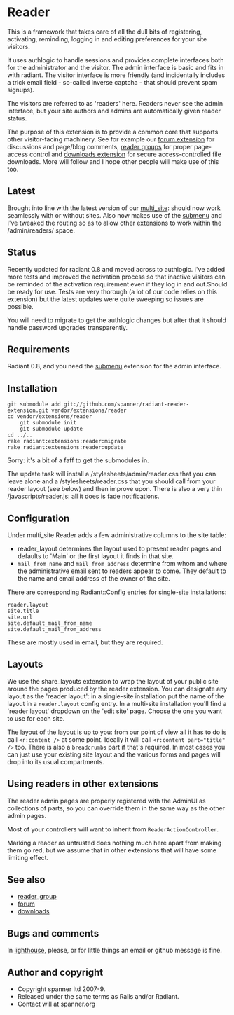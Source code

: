 # Reader

This is a framework that takes care of all the dull bits of registering, activating, reminding, logging in and editing preferences for your site visitors. 

It uses authlogic to handle sessions and provides complete interfaces both for the administrator and the visitor. The admin interface is basic and fits in with radiant. The visitor interface is more friendly (and incidentally includes a trick email field - so-called inverse captcha - that should prevent spam signups).

The visitors are referred to as 'readers' here. Readers never see the admin interface, but your site authors and admins are automatically given reader status.

The purpose of this extension is to provide a common core that supports other visitor-facing machinery. See for example our [forum extension](http://github.com/spanner/radiant-forum-extension) for discussions and page/blog comments, [reader groups](http://github.com/spanner/radiant-reader_group-extension) for proper page-access control and [downloads extension](http://github.com/spanner/radiant-downloads-extension) for secure access-controlled file downloads. More will follow and I hope other people will make use of this too.

## Latest

Brought into line with the latest version of our [multi_site](http://github.com/spanner/radiant-multi_site-extension): should now work seamlessly with or without sites. Also now makes use of the [submenu](https://github.com/spanner/radiant-submenu-extension/tree) and I've tweaked the routing so as to allow other extensions to work within the /admin/readers/ space.

## Status

Recently updated for radiant 0.8 and moved across to authlogic. I've added more tests and improved the activation process so that inactive visitors can be reminded of the activation requirement even if they log in and out.Should be ready for use. Tests are very thorough (a lot of our code relies on this extension) but the latest updates were quite sweeping so issues are possible.

You will need to migrate to get the authlogic changes but after that it should handle password upgrades transparently.

## Requirements

Radiant 0.8, and you need the [submenu](https://github.com/spanner/radiant-submenu-extension/tree) extension for the admin interface.

## Installation

	git submodule add git://github.com/spanner/radiant-reader-extension.git vendor/extensions/reader
	cd vendor/extensions/reader
		git submodule init
		git submodule update
	cd ../..
  	rake radiant:extensions:reader:migrate
  	rake radiant:extensions:reader:update

Sorry: it's a bit of a faff to get the submodules in.

The update task will install a /stylesheets/admin/reader.css that you can leave alone and a /stylesheets/reader.css that you should call from your reader layout (see below) and then improve upon. There is also a very thin /javascripts/reader.js: all it does is fade notifications.

## Configuration

Under multi_site Reader adds a few administrative columns to the site table: 

* reader_layout determines the layout used to present reader pages and defaults to 'Main' or the first layout it finds in that site.
* `mail_from_name` and `mail_from_address` determine from whom and where the administrative email sent to readers appear to come. They default to the name and email address of the owner of the site.

There are corresponding Radiant::Config entries for single-site installations:

	reader.layout
	site.title
	site.url
	site.default_mail_from_name
	site.default_mail_from_address
	
These are mostly used in email, but they are required.

## Layouts

We use the share_layouts extension to wrap the layout of your public site around the pages produced by the reader extension. You can designate any layout as the 'reader layout': in a single-site installation put the name of the layout in a `reader.layout` config entry. In a multi-site installation you'll find a 'reader layout' dropdown on the 'edit site' page. Choose the one you want to use for each site.

The layout of the layout is up to you: from our point of view all it has to do is call `<r:content />` at some point. Ideally it will call `<r:content part="title" />` too. There is also a `breadcrumbs` part if that's required. In most cases you can just use your existing site layout and the various forms and pages will drop into its usual compartments.

## Using readers in other extensions

The reader admin pages are properly registered with the AdminUI as collections of parts, so you can override them in the same way as the other admin pages.

Most of your controllers will want to inherit from `ReaderActionController`.

Marking a reader as untrusted does nothing much here apart from making them go red, but we assume that in other extensions that will have some limiting effect.

## See also

* [reader_group](http://github.com/spanner/radiant-reader_group-extension)
* [forum](http://github.com/spanner/radiant-forum-extension)
* [downloads](http://github.com/spanner/radiant-downloads-extension)

## Bugs and comments

In [lighthouse](http://spanner.lighthouseapp.com/projects/26912-radiant-extensions), please, or for little things an email or github message is fine.

## Author and copyright

* Copyright spanner ltd 2007-9.
* Released under the same terms as Rails and/or Radiant.
* Contact will at spanner.org

